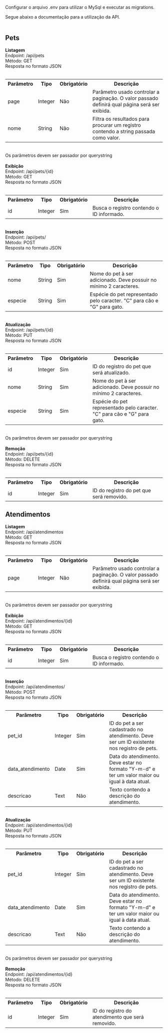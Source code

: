 Configurar o arquivo .env para utilizar o MySql e executar as migrations.

Segue abaixo a documentação para a utilização da API.<br><br>

## Pets

<b>Listagem</b> <br>
Endpoint: /api/pets<br>
Método: GET<br>
Resposta no formato JSON<br>
<br>
<table>
    <head>
        <th>Parâmetro</th>
        <th>Tipo</th>
        <th>Obrigatório</th>
        <th>Descrição</th>
    </head>
    <body>
        <tr>
            <td>page</td>  
            <td>Integer</td>  
            <td>Não</td>   
            <td>Parâmetro usado controlar a paginação. O valor passado definirá qual página será ser exibida.</td>
        </tr>
        <tr>
            <td>nome</td>  
            <td>String</td>   
            <td>Não</td>   
            <td>Filtra os resultados para procurar um registro contendo a string passada como valor.</td>
        </tr>
    </body>
</table>
<br>Os parâmetros devem ser passador por querystring<br>
<br>
<b>Exibição</b> <br>
Endpoint: /api/pets/{id}<br>
Método: GET<br>
Resposta no formato JSON<br>
<br>
<table>
    <head>
        <th>Parâmetro</th>
        <th>Tipo</th>
        <th>Obrigatório</th>
        <th>Descrição</th>
    </head>
    <body>
        <tr>
            <td>id</td>  
            <td>Integer</td>   
            <td>Sim</td>   
            <td>Busca o registro contendo o ID informado.</td>
        </tr>
    </body>
</table>

<br>
<b>Inserção</b> <br>
Endpoint: /api/pets/<br>
Método: POST<br>
Resposta no formato JSON<br>
<br>
<table>
    <head>
        <th>Parâmetro</th>
        <th>Tipo</th>
        <th>Obrigatório</th>
        <th>Descrição</th>
    </head>
    <body>
        <tr>
            <td>nome</td> 
            <td>String</td>    
            <td>Sim</td>   
            <td>Nome do pet à ser adicionado. Deve possuir no mínimo 2 caracteres.</td>
        </tr>
        <tr>
            <td>especie</td> 
            <td>String</td>    
            <td>Sim</td>   
            <td>Espécie do pet representado pelo caracter. "C" para cão e "G" para gato.</td>
        </tr>
    </body>
</table>

<br>
<b>Atualização</b> <br>
Endpoint: /api/pets/{id}<br>
Método: PUT<br>
Resposta no formato JSON<br>
<br>
<table>
    <head>
        <th>Parâmetro</th>
        <th>Tipo</th>
        <th>Obrigatório</th>
        <th>Descrição</th>
    </head>
    <body>
        <tr>
            <td>id</td> 
            <td>Integer</td>    
            <td>Sim</td>   
            <td>ID do registro do pet que será atualizado.</td>
        </tr>
        <tr>
            <td>nome</td> 
            <td>String</td>    
            <td>Sim</td>   
            <td>Nome do pet à ser adicionado. Deve possuir no mínimo 2 caracteres.</td>
        </tr>
        <tr>
            <td>especie</td> 
            <td>String</td>    
            <td>Sim</td>   
            <td>Espécie do pet representado pelo caracter. "C" para cão e "G" para gato.</td>
        </tr>
    </body>
</table>
<br>Os parâmetros devem ser passador por querystring<br>
<br>
<b>Remoção</b> <br>
Endpoint: /api/pets/{id}<br>
Método: DELETE<br>
Resposta no formato JSON<br>
<br>
<table>
    <head>
        <th>Parâmetro</th>
        <th>Tipo</th>
        <th>Obrigatório</th>
        <th>Descrição</th>
    </head>
    <body>
        <tr>
            <td>id</td> 
            <td>Integer</td>    
            <td>Sim</td>   
            <td>ID do registro do pet que será removido.</td>
        </tr>
    </body>
</table>

## Atendimentos

<b>Listagem</b> <br>
Endpoint: /api/atendimentos<br>
Método: GET<br>
Resposta no formato JSON<br>
<br>
<table>
    <head>
        <th>Parâmetro</th>
        <th>Tipo</th>
        <th>Obrigatório</th>
        <th>Descrição</th>
    </head>
    <body>
        <tr>
            <td>page</td>  
            <td>Integer</td>  
            <td>Não</td>   
            <td>Parâmetro usado controlar a paginação. O valor passado definirá qual página será ser exibida.</td>
        </tr>
    </body>
</table>
<br>Os parâmetros devem ser passador por querystring<br>
<br>
<b>Exibição</b> <br>
Endpoint: /api/atendimentos/{id}<br>
Método: GET<br>
Resposta no formato JSON<br>
<br>
<table>
    <head>
        <th>Parâmetro</th>
        <th>Tipo</th>
        <th>Obrigatório</th>
        <th>Descrição</th>
    </head>
    <body>
        <tr>
            <td>id</td>  
            <td>Integer</td>   
            <td>Sim</td>   
            <td>Busca o registro contendo o ID informado.</td>
        </tr>
    </body>
</table>

<br>
<b>Inserção</b> <br>
Endpoint: /api/atendimentos/<br>
Método: POST<br>
Resposta no formato JSON<br>
<br>
<table>
    <head>
        <th>Parâmetro</th>
        <th>Tipo</th>
        <th>Obrigatório</th>
        <th>Descrição</th>
    </head>
    <body>
        <tr>
            <td>pet_id</td> 
            <td>Integer</td>    
            <td>Sim</td>   
            <td>ID do pet a ser cadastrado no atendimento. Deve ser um ID existente nos registro de pets.</td>
        </tr>
        <tr>
            <td>data_atendimento</td> 
            <td>Date</td>    
            <td>Sim</td>   
            <td>Data do atendimento. Deve estar no formato "Y-m-d" e ter um valor maior ou igual à data atual.</td>
        </tr>
        <tr>
            <td>descricao</td> 
            <td>Text</td>    
            <td>Não</td>   
            <td>Texto contendo a descrição do atendimento.</td>
        </tr>
    </body>
</table>

<br>
<b>Atualização</b> <br>
Endpoint: /api/atendimentos/{id}<br>
Método: PUT<br>
Resposta no formato JSON<br>
<br>
<table>
    <head>
        <th>Parâmetro</th>
        <th>Tipo</th>
        <th>Obrigatório</th>
        <th>Descrição</th>
    </head>
    <body>
        <tr>
            <td>pet_id</td> 
            <td>Integer</td>    
            <td>Sim</td>   
            <td>ID do pet a ser cadastrado no atendimento. Deve ser um ID existente nos registro de pets.</td>
        </tr>
        <tr>
            <td>data_atendimento</td> 
            <td>Date</td>    
            <td>Sim</td>   
            <td>Data do atendimento. Deve estar no formato "Y-m-d" e ter um valor maior ou igual à data atual.</td>
        </tr>
        <tr>
            <td>descricao</td> 
            <td>Text</td>    
            <td>Não</td>   
            <td>Texto contendo a descrição do atendimento.</td>
        </tr>
    </body>
</table>
<br>Os parâmetros devem ser passador por querystring<br>
<br>
<b>Remoção</b> <br>
Endpoint: /api/atendimentos/{id}<br>
Método: DELETE<br>
Resposta no formato JSON<br>
<br>
<table>
    <head>
        <th>Parâmetro</th>
        <th>Tipo</th>
        <th>Obrigatório</th>
        <th>Descrição</th>
    </head>
    <body>
        <tr>
            <td>id</td> 
            <td>Integer</td>    
            <td>Sim</td>   
            <td>ID do registro do atendimento que será removido.</td>
        </tr>
    </body>
</table>
